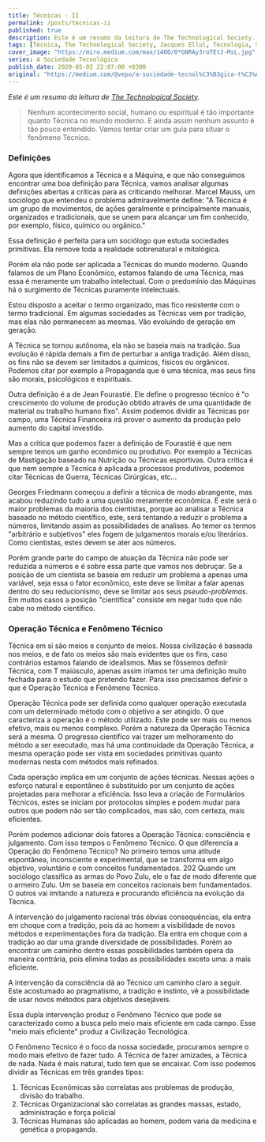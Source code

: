 ```yaml
---
title: Técnicas - II
permalink: /posts/tecnicas-ii
published: true
description: Este é um resumo da leitura de The Technological Society.
tags: [Técnica, The Technological Society, Jacques Ellul, Tecnologia, Sociedade]
cover_image: "https://miro.medium.com/max/1400/0*GNRAyJroTEtJ-MsL.jpg"
series: A Sociedade Tecnológica
publish_date: 2020-05-02 22:07:00 +0300
original: "https://medium.com/@vepo/a-sociedade-tecnol%C3%B3gica-t%C3%A9cnicas-ii-7863c67b91eb"
---
```


_Este é um resumo da leitura de [The Technological Society](https://amzn.to/2ySAzMf)._

> Nenhum acontecimento social, humano ou espiritual é tão importante quanto Técnica no mundo moderno. E ainda assim nenhum assunto é tão pouco entendido. Vamos tentar criar um guia para situar o fenômeno Técnico.

### Definições

Agora que identificamos a Técnica e a Máquina, e que não conseguimos encontrar uma boa definição para Técnica, vamos analisar algumas definições abertas a criticas para as criticando melhorar. Marcel Mauss, um sociólogo que entendeu o problema admiravelmente define: "A Técnica é um grupo de movimentos, de ações geralmente e principalmente manuais, organizados e tradicionais, que se unem para alcançar um fim conhecido, por exemplo, físico, químico ou orgânico."

Essa definição é perfeita para um sociólogo que estuda sociedades primitivas. Ela remove toda a realidade sobrenatural e mitológica. 

Porém ela não pode ser aplicada a Técnicas do mundo moderno. Quando falamos de um Plano Econômico, estamos falando de uma Técnica, mas essa é meramente um trabalho intelectual. Com o predomínio das Máquinas há o surgimento de Técnicas puramente intelectuais.

Estou disposto a aceitar o termo organizado, mas fico resistente com o termo tradicional. Em algumas sociedades as Técnicas vem por tradição, mas elas não permanecem as mesmas. Vão evoluindo de geração em geração.

A Técnica se tornou autônoma, ela não se baseia mais na tradição. Sua evolução é rápida demais a fim de perturbar a antiga tradição. Além disso, os fins não se devem ser limitados a químicos, físicos ou orgânicos. Podemos citar por exemplo a Propaganda que é uma técnica, mas seus fins são morais, psicológicos e espirituais.

Outra definição é a de Jean Fourastié. Ele define o progresso técnico é "o crescimento do volume de produção obtido através de uma quantidade de material ou trabalho humano fixo". Assim podemos dividir as Técnicas por campo, uma Técnica Financeira irá prover o aumento da produção pelo aumento do capital investido. 

Mas a critica que podemos fazer a definição de Fourastié é que nem sempre temos um ganho econômico ou produtivo. Por exemplo a Técnicas de Mastigação baseado na Nutrição ou Técnicas esportivas. Outra critica é que nem sempre a Técnica é aplicada a processos produtivos, podemos citar Técnicas de Guerra, Técnicas Cirúrgicas, etc...

Georges Friedmann começou a definir a técnica de modo abrangente, mas acabou reduzindo tudo a uma questão meramente econômica. E este será o maior problemas da maioria dos cientistas, porque ao analisar a Técnica baseado no método científico, este, será tentando a reduzir o problema a números, limitando assim as possibilidades de analises. Ao temer os termos "arbitrário e subjetivos" eles fogem de julgamentos morais e/ou literários. Como cientistas, estes devem se ater aos números.

Porém grande parte do campo de atuação da Técnica não pode ser reduzida a números e é sobre essa parte que vamos nos debruçar. Se a posição de um cientista se baseia em reduzir um problema a apenas uma variável, seja essa o fator econômico, este deve se limitar a falar apenas dentro do seu reducionismo, deve se limitar aos seus _pseudo-problemas_. Em muitos casos a posição "científica" consiste em negar tudo que não cabe no método científico.

### Operação Técnica e Fenômeno Técnico

Técnica em si são meios e conjunto de meios. Nossa civilização é baseada nos meios, e de fato os meios são mais evidentes que os fins, caso contrários estamos falando de idealismos. Mas se fôssemos definir Técnica, com T maiúsculo, apenas assim iríamos ter uma definição muito fechada para o estudo que pretendo fazer. Para isso precisamos definir o que é Operação Técnica e Fenômeno Técnico.

Operação Técnica pode ser definida como qualquer operação executada com um determinado método com o objetivo a ser atingido. O que caracteriza a operação é o método utilizado. Este pode ser mais ou menos efetivo, mais ou menos complexo. Porém a natureza da Operação Técnica será a mesma. O progresso científico vai trazer um melhoramento do método a ser executado, mas há uma continuidade da Operação Técnica, a mesma operação pode ser vista em sociedades primitivas quanto modernas nesta com métodos mais refinados.

Cada operação implica em um conjunto de ações técnicas. Nessas ações o esforço natural e espontâneo é substituído por um conjunto de ações projetadas para melhorar a eficiência. Isso leva a criação de Formulários Técnicos, estes se iniciam por protocolos simples e podem mudar para outros que podem não ser tão complicados, mas são, com certeza, mais eficientes.

Porém podemos adicionar dois fatores a Operação Técnica: consciência e julgamento. Com isso tempos o Fenômeno Técnico. O que diferencia a Operação do Fenômeno Técnico? No primeiro temos uma atitude espontânea, inconsciente e experimental, que se transforma em algo objetivo, voluntário e com conceitos fundamentados.
202
Quando um sociólogo classifica as armas do Povo Zulu, ele o faz de modo diferente que o armeiro Zulu. Um se baseia em conceitos racionais bem fundamentados. O outros vai imitando a natureza e procurando eficiência na evolução da Técnica.

A intervenção do julgamento racional trás óbvias consequências, ela entra em choque com a tradição, pois dá ao homem a visibilidade de novos métodos e experimentações fora da tradição. Ela entra em choque com a tradição ao dar uma grande diversidade de possibilidades. Porém ao encontrar um caminho dentre essas possibilidades também opera da maneira contrária, pois elimina todas as possibilidades exceto uma: a mais eficiente.

A intervenção da consciência dá ao Técnico um caminho claro a seguir. Este acostumado ao pragmatismo, a tradição e instinto, vê a possibilidade de usar novos métodos para objetivos desejáveis.

Essa dupla intervenção produz o Fenômeno Técnico que pode se caracterizado como a busca pelo meio mais eficiente em cada campo. Esse "meio mais eficiente" produz a Civilização Tecnológica.

O Fenômeno Técnico é o foco da nossa sociedade, procuramos sempre o modo mais efetivo de fazer tudo. A Técnica de fazer amizades, a Técnica de nada. Nada é mais natural, tudo tem que se encaixar. Com isso podemos dividir as Técnicas em três grandes tipos:

1. Técnicas Econômicas são correlatas aos problemas de produção, divisão do trabalho.
2. Técnicas Organizacional são correlatas as grandes massas, estado, administração e força policial
3. Técnicas Humanas são aplicadas ao homem, podem varia da medicina e genética a propaganda.